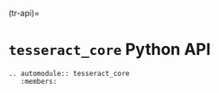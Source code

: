 (tr-api)=
# `tesseract_core` Python API

```{eval-rst}
.. automodule:: tesseract_core
   :members:
```
